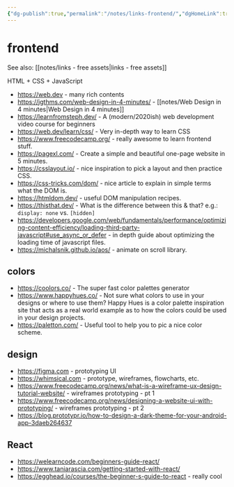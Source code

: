 ```yaml
---
{"dg-publish":true,"permalink":"/notes/links-frontend/","dgHomeLink":true,"dgPassFrontmatter":false,"dgShowBacklinks":true,"dgShowLocalGraph":false}
---
```



# frontend

See also: [[notes/links - free assets|links - free assets]]

HTML + CSS + JavaScript

- <https://web.dev> - many rich contents
- <https://jgthms.com/web-design-in-4-minutes/> - [[notes/Web Design in 4 minutes|Web Design in 4 minutes]]
- <https://learnfromsteph.dev/> - A (modern/2020ish) web development video course for beginners 
- <https://web.dev/learn/css/> - Very in-depth way to learn CSS 
- <https://www.freecodecamp.org/> - really awesome to learn frontend stuff.
- <https://pagexl.com/> - Create a simple and beautiful one-page website in 5 minutes.
- <https://csslayout.io/> - nice inspiration to pick a layout and then practice CSS.
- <https://css-tricks.com/dom/> - nice article to explain in simple terms what the DOM is.
- <https://htmldom.dev/> - useful DOM manipulation recipes.
- <https://thisthat.dev/> - What is the difference between this & that? e.g.: `display: none` vs. `[hidden]`
- <https://developers.google.com/web/fundamentals/performance/optimizing-content-efficiency/loading-third-party-javascript#use_async_or_defer> - in depth guide about optimizing the loading time of javascript files.
- <https://michalsnik.github.io/aos/> - animate on scroll library.


## colors
- <https://coolors.co/> - The super fast color palettes generator
- <https://www.happyhues.co/> - Not sure what colors to use in your designs or where to use them? Happy Hues is a color palette inspiration site that acts as a real world example as to how the colors could be used in your design projects.
- <https://paletton.com/> - Useful tool to help you to pic a nice color scheme.


## design

- <https://figma.com> - prototyping UI
- <https://whimsical.com> - prototype, wireframes, flowcharts, etc.
- <https://www.freecodecamp.org/news/what-is-a-wireframe-ux-design-tutorial-website/> - wireframes prototyping - pt 1
- <https://www.freecodecamp.org/news/designing-a-website-ui-with-prototyping/> - wireframes prototyping - pt 2
- <https://blog.prototypr.io/how-to-design-a-dark-theme-for-your-android-app-3daeb264637>


## React

- <https://welearncode.com/beginners-guide-react/>
- <https://www.taniarascia.com/getting-started-with-react/>
- <https://egghead.io/courses/the-beginner-s-guide-to-react> - really cool


